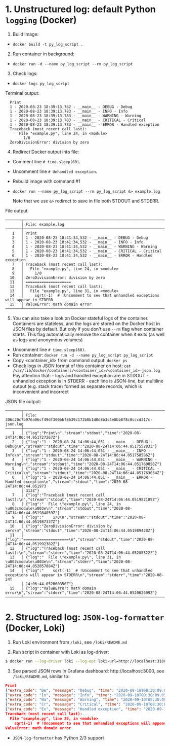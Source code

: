 # 1. Unstructured log: default Python `logging` (Docker)

1. Build image:
  - `docker build -t py_log_script .`

2. Run container in background:
  - `docker run -d --name py_log_script --rm py_log_script`

3. Check logs:
  - `docker logs py_log_script`

Terminal output:

```log
  Print
  1 - 2020-08-23 18:39:13,782 - __main__ - DEBUG - Debug
  1 - 2020-08-23 18:39:13,783 - __main__ - INFO - Info
  1 - 2020-08-23 18:39:13,783 - __main__ - WARNING - Warning
  1 - 2020-08-23 18:39:13,783 - __main__ - CRITICAL - Critical
  1 - 2020-08-23 18:39:13,783 - __main__ - ERROR - Handled exception
  Traceback (most recent call last):
      File "example.py", line 24, in <module>
        1/0
  ZeroDivisionError: division by zero
```


4. Redirect Docker output into file:
  - Comment line `# time.sleep(60)`.
  - Uncomment line `# Unhandled exception`.
  - Rebuild image with command #1
  - `docker run --name py_log_script --rm py_log_script &> example.log`
    
    Note that we use `&>` redirect to save in file both STDOUT and STDERR.

File output:
```log
───────┬─────────────────────────────────────────────────────────────────────────────────────
       │ File: example.log
───────┼─────────────────────────────────────────────────────────────────────────────────────
   1   │ Print
   2   │ 1 - 2020-08-23 18:41:34,532 - __main__ - DEBUG - Debug
   3   │ 1 - 2020-08-23 18:41:34,532 - __main__ - INFO - Info
   4   │ 1 - 2020-08-23 18:41:34,532 - __main__ - WARNING - Warning
   5   │ 1 - 2020-08-23 18:41:34,532 - __main__ - CRITICAL - Critical
   6   │ 1 - 2020-08-23 18:41:34,532 - __main__ - ERROR - Handled exception
   7   │ Traceback (most recent call last):
   8   │   File "example.py", line 24, in <module>
   9   │     1/0
  10   │ ZeroDivisionError: division by zero
  11   │ ====================
  12   │ Traceback (most recent call last):
  13   │   File "example.py", line 31, in <module>
  14   │     sqrt(-1)  # !Uncomment to see that unhandled exceptions will appear in STDERR
  15   │ ValueError: math domain error
───────┴─────────────────────────────────────────────────────────────────────────────────────
```

5. You can also take a look on Docker stateful logs of the container.
Containers are stateless, and the logs are stored on the Docker host in JSON files by default.
But only if you don't use `--rm` flag when container starts.
This flag automatically remove the container when it exits (as well as logs and anonymous volumes)

- Uncomment line `# time.sleep(60)`.
- Run container: `docker run -d --name py_log_script py_log_script`
- Copy <container_id> from command output: `docker ps`
- Check logs in JSON format of this container on host:
  `cat /var/lib/docker/containers/<container_id>/<container_id>-json.log`
  Pay attention that:
      - logs and handled exception are in STDOUT
      - unhandled exception is in STDERR
      - each line is JSON-line, but multiline output (e.g. stack trace) formed as separate records,
        which is inconvenient and incorrect

JSON file output:

```log
───────┬───────────────────────────────────────────────────────────────────────────────────────────────────────────────────────────────────
       │ File: 306c20c7b976a06cf49df300bbf8639c172b8b1d0d8b3c4e8bb8f8c0cccd317c-json.log
───────┼───────────────────────────────────────────────────────────────────────────────────────────────────────────────────────────────────
   1   │ {"log":"Print\n","stream":"stdout","time":"2020-08-24T14:06:44.051727267Z"}
   2   │ {"log":"1 - 2020-08-24 14:06:44,051 - __main__ - DEBUG - Debug\n","stream":"stdout","time":"2020-08-24T14:06:44.051755203Z"}
   3   │ {"log":"1 - 2020-08-24 14:06:44,051 - __main__ - INFO - Info\n","stream":"stdout","time":"2020-08-24T14:06:44.051758586Z"}
   4   │ {"log":"1 - 2020-08-24 14:06:44,051 - __main__ - WARNING - Warning\n","stream":"stdout","time":"2020-08-24T14:06:44.051760858Z"}
   5   │ {"log":"1 - 2020-08-24 14:06:44,051 - __main__ - CRITICAL - Critical\n","stream":"stdout","time":"2020-08-24T14:06:44.051763034Z"}
   6   │ {"log":"1 - 2020-08-24 14:06:44,051 - __main__ - ERROR - Handled exception\n","stream":"stdout","time":"2020-08-24T14:06:44.051973
       │ 313Z"}
   7   │ {"log":"Traceback (most recent call last):\n","stream":"stdout","time":"2020-08-24T14:06:44.051982185Z"}
   8   │ {"log":"  File \"example.py\", line 24, in \u003cmodule\u003e\n","stream":"stdout","time":"2020-08-24T14:06:44.051984859Z"}
   9   │ {"log":"    1/0\n","stream":"stdout","time":"2020-08-24T14:06:44.051987337Z"}
  10   │ {"log":"ZeroDivisionError: division by zero\n","stream":"stdout","time":"2020-08-24T14:06:44.051989428Z"}
  11   │ {"log":"====================\n","stream":"stdout","time":"2020-08-24T14:06:44.051992382Z"}
  12   │ {"log":"Traceback (most recent call last):\n","stream":"stderr","time":"2020-08-24T14:06:44.05205322Z"}
  13   │ {"log":"  File \"example.py\", line 31, in \u003cmodule\u003e\n","stream":"stderr","time":"2020-08-24T14:06:44.052057884Z"}
  14   │ {"log":"    sqrt(-1)  # !Uncomment to see that unhandled exceptions will appear in STDERR\n","stream":"stderr","time":"2020-08-24T
       │ 14:06:44.052060356Z"}
  15   │ {"log":"ValueError: math domain error\n","stream":"stderr","time":"2020-08-24T14:06:44.052062609Z"}
───────┴───────────────────────────────────────────────────────────────────────────────────────────────────────────────────────────────────
```

# 2. Structured log: `JSON-log-formatter` (Docker, Loki)

1. Run Loki environment from `/loki`, see `/loki/README.md`

2. Run script in container with Loki as log-driver:

```bash
$ docker run --log-driver loki --log-opt loki-url=http://localhost:3100/loki/api/v1/push --name py_log_script --rm py_log_script
```

3. See parsed JSON rows in Grafana dashboard: http://localhost:3000, see `/loki/README.md`, similar to:

```json
Print
{"extra_code": "De", "message": "Debug", "time": "2020-09-10T08:30:09.052853"}
{"extra_code": "In", "message": "Info", "time": "2020-09-10T08:30:09.053104"}
{"extra_code": "Wa", "message": "Warning", "time": "2020-09-10T08:30:09.053154"}
{"extra_code": "Cr", "message": "Critical", "time": "2020-09-10T08:30:09.053198"}
{"extra_code": "Ex", "message": "Handled exception", "time": "2020-09-10T08:30:09.053244", "exc_info": "Traceback (most recent call last):\n  File \"example.py\", line 24, in <module>\n    1/0\nZeroDivisionError: division by zero"}
Traceback (most recent call last):
  File "example.py", line 29, in <module>
    sqrt(-1)  # !Uncomment to see that unhandled exceptions will appear in STDERR
ValueError: math domain error
```
* `JSON-log-formatter` has Python 2/3 support